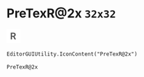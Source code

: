 # PreTexR@2x `32x32`
<img src="/img/PreTexR@2x.png" width=32 height=32>

``` CSharp
EditorGUIUtility.IconContent("PreTexR@2x")
```
```
PreTexR@2x
```
